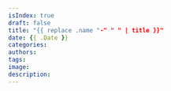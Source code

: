 ```yaml
---
isIndex: true
draft: false
title: "{{ replace .name "-" " " | title }}"
date: {{ .Date }}
categories:
authors:
tags:
image:
description:
---
```

